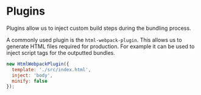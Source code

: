 # Plugins

Plugins allow us to inject custom build steps during the bundling process.

A commonly used plugin is the `html-webpack-plugin`. This allows us to generate HTML files required for production. For example it can be used to inject script tags for the outputted bundles.

```javascript
new HtmlWebpackPlugin({
  template: './src/index.html',
  inject: 'body',
  minify: false
});
```